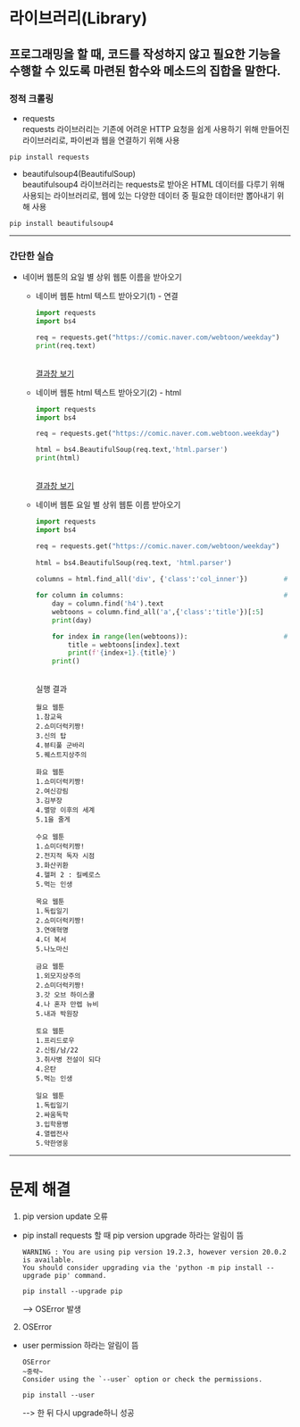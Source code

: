 # 라이브러리(Library)

## 프로그래밍을 할 때, 코드를 작성하지 않고 필요한 기능을 수행할 수 있도록 마련된 함수와 메소드의 집합을 말한다.

### 정적 크롤링
  - requests
    <br>requests 라이브러리는 기존에 어려운 HTTP 요청을 쉽게 사용하기 위해 만들어진 라이브러리로, 파이썬과 웹을 연결하기 위해 사용
 
  ```
  pip install requests 
  ```
 
  - beautifulsoup4(BeautifulSoup)
    <br>beautifulsoup4 라이브러리는 requests로 받아온 HTML 데이터를 다루기 위해 사용되는 라이브러리로, 웹에 있는 다양한 데이터 중 필요한 데이터만 뽑아내기 위해 사용

  ```
  pip install beautifulsoup4
  ```

<hr>

### 간단한 실습 
- 네이버 웹툰의 요일 별 상위 웹툰 이름을 받아오기
  - 네이버 웹툰 html 텍스트 받아오기(1) - 연결
    ```python
    import requests
    import bs4

    req = requests.get("https://comic.naver.com/webtoon/weekday")
    print(req.text)
    ```
    <br> [결과창 보기](https://github.com/Lim-JiSeon/DataAnalysis/blob/main/Crawling%20%26%20Scraping/codemate/Crawling/Library/example_result1.html)
    
  - 네이버 웹툰 html 텍스트 받아오기(2) - html
    ```python
    import requests
    import bs4
    
    req = requests.get("https://comic.naver.com.webtoon.weekday")
    
    html = bs4.BeautifulSoup(req.text,'html.parser')
    print(html)
    ```
    <br> [결과창 보기](https://github.com/Lim-JiSeon/DataAnalysis/blob/main/Crawling%20%26%20Scraping/codemate/Crawling/Library/example_result2.html)
    
  - 네이버 웹툰 요일 별 상위 웹툰 이름 받아오기 
    ```python
    import requests
    import bs4

    req = requests.get("https://comic.naver.com/webtoon/weekday")
   
    html = bs4.BeautifulSoup(req.text, 'html.parser')
   
    columns = html.find_all('div', {'class':'col_inner'})         # 원하는 데이터를 columns에 저장

    for column in columns:                                        # 요일 받아와서 day에 저장 후 출력
        day = column.find('h4').text
        webtoons = column.find_all('a',{'class':'title'})[:5]
        print(day)

        for index in range(len(webtoons)):                        # 요일별 상위 웹툰이름을 title에 받아와서 저장 후 출력 -> index가 순위 title이 웹툰 이름
            title = webtoons[index].text
            print(f'{index+1}.{title}')
        print()
    ```
    <br> 실행 결과
    ```text
    월요 웹툰
    1.참교육
    2.쇼미더럭키짱!
    3.신의 탑
    4.뷰티풀 군바리
    5.퀘스트지상주의

    화요 웹툰
    1.쇼미더럭키짱!
    2.여신강림
    3.김부장
    4.멸망 이후의 세계
    5.1을 줄게

    수요 웹툰
    1.쇼미더럭키짱!
    2.전지적 독자 시점
    3.화산귀환
    4.헬퍼 2 : 킬베로스
    5.먹는 인생

    목요 웹툰
    1.독립일기
    2.쇼미더럭키짱!
    3.연애혁명
    4.더 복서
    5.나노마신

    금요 웹툰
    1.외모지상주의
    2.쇼미더럭키짱!
    3.갓 오브 하이스쿨
    4.나 혼자 만렙 뉴비
    5.내과 박원장

    토요 웹툰
    1.프리드로우
    2.신림/남/22
    3.취사병 전설이 되다
    4.은탄
    5.먹는 인생

    일요 웹툰
    1.독립일기
    2.싸움독학
    3.입학용병
    4.열렙전사
    5.약한영웅
    ```
    

<hr>

# 문제 해결

1. pip version update 오류
  - pip install requests 할 때 pip version upgrade 하라는 알림이 뜸
    ```
    WARNING : You are using pip version 19.2.3, however version 20.0.2 is available.
    You should consider upgrading via the 'python -m pip install --upgrade pip' command.
    ```
    ```
    pip install --upgrade pip
    ```
    --> OSError 발생
2. OSError
  - user permission 하라는 알림이 뜸
    ```
    OSError
    ~중략~
    Consider using the `--user` option or check the permissions.
    ```
    ```
    pip install --user
    ```
    --> 한 뒤 다시 upgrade하니 성공
    
    
    
    
    
    
    
